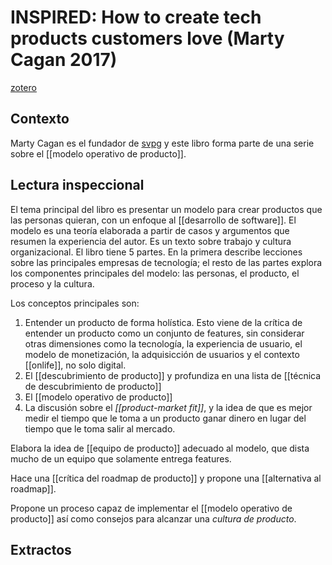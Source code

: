 # INSPIRED: How to create tech products customers love (Marty Cagan 2017)
[zotero](zotero://select/items/@cagan2017)

## Contexto

Marty Cagan es el fundador de [svpg](https://www.svpg.com/) y este libro forma parte de una serie sobre el [[modelo operativo de producto]].

## Lectura inspeccional

<!--Según el título, prefacio, epígrafe, solapa-->El tema principal del libro es presentar un modelo para crear productos que las personas quieran, con un enfoque al [[desarrollo de software]]. El modelo es una teoría elaborada a partir de casos y argumentos que resumen la experiencia del autor. Es un texto sobre trabajo y cultura organizacional.

<!--Según la tabla de contenido, índices, apéndices-->El libro tiene 5 partes. En la primera describe lecciones sobre las principales empresas de tecnología; el resto de las partes explora los componentes principales del modelo: las personas, el producto, el proceso y la cultura. 

Los conceptos principales son:

1. Entender un producto de forma holística. Esto viene de la crítica de entender un producto como un conjunto de features, sin considerar otras dimensiones como la tecnología, la experiencia de usuario, el modelo de monetización, la adquisicción de usuarios y el contexto [[onlife]], no solo digital.
2. El [[descubrimiento de producto]] y profundiza en una lista de [[técnica de descubrimiento de producto]]
3. El [[modelo operativo de producto]]
5. La discusión sobre el *[[product-market fit]]*, y la idea de que es mejor medir el tiempo que le toma a un producto ganar dinero en lugar del tiempo que le toma salir al mercado.

Elabora la idea de [[equipo de producto]] adecuado al modelo, que dista mucho de un equipo que solamente entrega features.

Hace una [[crítica del roadmap de producto]] y propone una [[alternativa al roadmap]].

Propone un proceso capaz de implementar el [[modelo operativo de producto]] así como consejos para alcanzar una *cultura de producto*.

## Extractos

